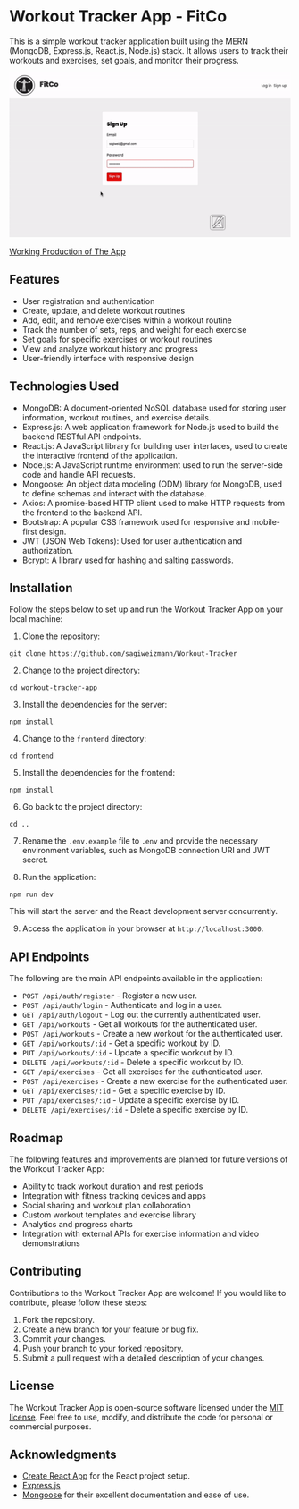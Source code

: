 # Workout Tracker App - FitCo

This is a simple workout tracker application built using the MERN (MongoDB, Express.js, React.js, Node.js) stack. It allows users to track their workouts and exercises, set goals, and monitor their progress.

![FitCo App Example](FitCo.gif)

[Working Production of The App](https://fitco-386i.onrender.com/)

 
## Features

- User registration and authentication
- Create, update, and delete workout routines
- Add, edit, and remove exercises within a workout routine
- Track the number of sets, reps, and weight for each exercise
- Set goals for specific exercises or workout routines
- View and analyze workout history and progress
- User-friendly interface with responsive design

## Technologies Used

- MongoDB: A document-oriented NoSQL database used for storing user information, workout routines, and exercise details.
- Express.js: A web application framework for Node.js used to build the backend RESTful API endpoints.
- React.js: A JavaScript library for building user interfaces, used to create the interactive frontend of the application.
- Node.js: A JavaScript runtime environment used to run the server-side code and handle API requests.
- Mongoose: An object data modeling (ODM) library for MongoDB, used to define schemas and interact with the database.
- Axios: A promise-based HTTP client used to make HTTP requests from the frontend to the backend API.
- Bootstrap: A popular CSS framework used for responsive and mobile-first design.
- JWT (JSON Web Tokens): Used for user authentication and authorization.
- Bcrypt: A library used for hashing and salting passwords.

## Installation

Follow the steps below to set up and run the Workout Tracker App on your local machine:

1. Clone the repository:

```
git clone https://github.com/sagiweizmann/Workout-Tracker
```

2. Change to the project directory:
```
cd workout-tracker-app
```
3. Install the dependencies for the server:
```
npm install
```
4. Change to the `frontend` directory:
```
cd frontend
```

5. Install the dependencies for the frontend:
```
npm install
```
6. Go back to the project directory:
```
cd ..
```
7. Rename the `.env.example` file to `.env` and provide the necessary environment variables, such as MongoDB connection URI and JWT secret.

8. Run the application:
```
npm run dev
```

This will start the server and the React development server concurrently.

9. Access the application in your browser at `http://localhost:3000`.

## API Endpoints

The following are the main API endpoints available in the application:

- `POST /api/auth/register` - Register a new user.
- `POST /api/auth/login` - Authenticate and log in a user.
- `GET /api/auth/logout` - Log out the currently authenticated user.
- `GET /api/workouts` - Get all workouts for the authenticated user.
- `POST /api/workouts` - Create a new workout for the authenticated user.
- `GET /api/workouts/:id` - Get a specific workout by ID.
- `PUT /api/workouts/:id` - Update a specific workout by ID.
- `DELETE /api/workouts/:id` - Delete a specific workout by ID.
- `GET /api/exercises` - Get all exercises for the authenticated user.
- `POST /api/exercises` - Create a new exercise for the authenticated user.
- `GET /api/exercises/:id` - Get a specific exercise by ID.
- `PUT /api/exercises/:id` - Update a specific exercise by ID.
- `DELETE /api/exercises/:id` - Delete a specific exercise by ID.

## Roadmap

The following features and improvements are planned for future versions of the Workout Tracker App:

- Ability to track workout duration and rest periods
- Integration with fitness tracking devices and apps
- Social sharing and workout plan collaboration
- Custom workout templates and exercise library
- Analytics and progress charts
- Integration with external APIs for exercise information and video demonstrations

## Contributing

Contributions to the Workout Tracker App are welcome! If you would like to contribute, please follow these steps:

1. Fork the repository.
2. Create a new branch for your feature or bug fix.
3. Commit your changes.
4. Push your branch to your forked repository.
5. Submit a pull request with a detailed description of your changes.

## License

The Workout Tracker App is open-source software licensed under the [MIT license](LICENSE). Feel free to use, modify, and distribute the code for personal or commercial purposes.

## Acknowledgments

- [Create React App](https://create-react-app.dev) for the React project setup.
- [Express.js](https://expressjs.com) 
- [Mongoose](https://mongoosejs.com) for their excellent documentation and ease of use.
